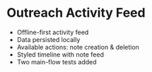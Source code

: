 # Outreach Activity Feed

- Offline-first activity feed
- Data persisted locally
- Available actions: note creation & deletion
- Styled timeline with note feed
- Two main-flow tests added
